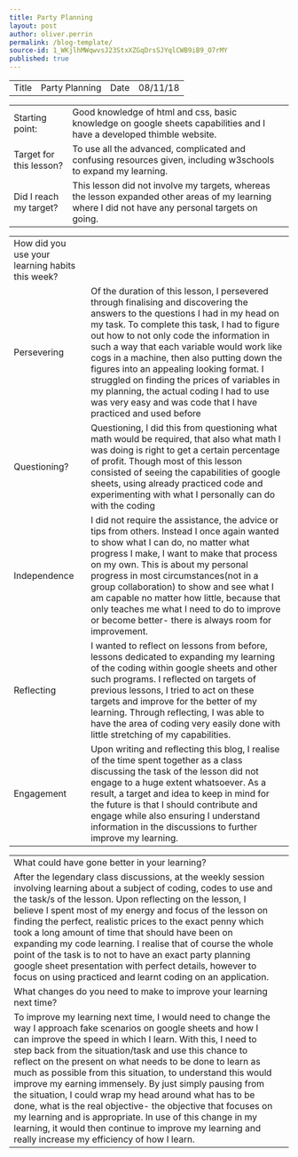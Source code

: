 ```yaml
---
title: Party Planning
layout: post
author: oliver.perrin
permalink: /blog-template/
source-id: 1_WKjlhMWqwvsJ23StxXZGqDrsSJYqlCWB9iB9_O7rMY
published: true
---
```

<table>
  <tr>
    <td>Title</td>
    <td>Party Planning</td>
    <td>Date</td>
    <td>08/11/18</td>
  </tr>
</table>


<table>
  <tr>
    <td>Starting point:</td>
    <td>Good knowledge of html and css, basic knowledge on google sheets capabilities and I have a developed thimble website.</td>
  </tr>
  <tr>
    <td>Target for this lesson?</td>
    <td>To use all the advanced, complicated and confusing resources given, including w3schools to expand my learning.</td>
  </tr>
  <tr>
    <td>Did I reach my target? </td>
    <td>This lesson did not involve my targets, whereas the lesson expanded other areas of my learning where I did not have any personal targets on going.</td>
  </tr>
</table>


<table>
  <tr>
    <td>How did you use your learning habits this week?</td>
    <td></td>
  </tr>
  <tr>
    <td>Persevering</td>
    <td>Of the duration of this lesson, I persevered through finalising and discovering the answers to the questions I had in my head on my task. To complete this task, I had to figure out how to not only code the information in such a way that each variable would work like cogs in a machine, then also putting down the figures into an appealing looking format. I struggled on finding the prices of variables in my planning, the actual coding I had to use was very easy and was code that I have practiced and used before</td>
  </tr>
  <tr>
    <td>Questioning?</td>
    <td>Questioning, I did this from questioning what math would be required, that also what math I was doing is right to get a certain percentage of profit. Though most of this lesson consisted of seeing the capabilities of google sheets, using already practiced code and experimenting with what I personally can do with the coding</td>
  </tr>
  <tr>
    <td>Independence</td>
    <td>I did not require the assistance, the advice or tips from others. Instead I once again wanted to show what I can do, no matter what progress I make, I want to make that process on my own. This is about my personal progress in most circumstances(not in a group collaboration) to show and see what I am capable no matter how little, because that only teaches me what I need to do to improve or become better- there is always room for improvement.</td>
  </tr>
  <tr>
    <td>Reflecting</td>
    <td>I wanted to reflect on lessons from before, lessons dedicated to expanding my learning of the coding within google sheets and other such programs. I reflected on targets of previous lessons, I tried to act on these targets and improve for the better of my learning. Through reflecting, I was able to have the area of coding very easily done with little stretching of my capabilities.</td>
  </tr>
  <tr>
    <td>Engagement</td>
    <td>Upon writing and reflecting this blog, I realise of the time spent together as a class discussing the task of the lesson did not engage to a huge extent whatsoever. As a result, a target and idea to keep in mind for the future is that I should contribute and engage while also ensuring I understand information in the discussions to further improve my learning.</td>
  </tr>
</table>


<table>
  <tr>
    <td>What could have gone better in your learning?</td>
    <td></td>
  </tr>
  <tr>
    <td>After the legendary class discussions, at the weekly session involving learning about a subject of coding, codes to use and the task/s of the lesson. Upon reflecting on the lesson, I believe I spent most of my energy and focus of the lesson on finding the perfect, realistic prices to the exact penny which took a long amount of time that should have been on expanding my code learning. I realise that of course the whole point of the task is to not to have an exact party planning google sheet presentation with perfect details, however to focus on using practiced and learnt coding on an application. </td>
    <td></td>
  </tr>
  <tr>
    <td>What changes do you need to make to improve your learning next time?</td>
    <td></td>
  </tr>
  <tr>
    <td>To improve my learning next time, I would need to change the way I approach fake scenarios on google sheets and how I can improve the speed in which I learn.  With this, I need to step back from the situation/task and use this chance to reflect on the present on what needs to be done to learn as much as possible from this situation, to understand this would improve my earning immensely. By just simply pausing from the situation, I could wrap my head around what has to be done, what is the real objective- the objective that focuses on my learning and is appropriate. In use of this change in my learning, it would then continue to improve my learning and really increase my efficiency of how I learn.</td>
    <td></td>
  </tr>
</table>



